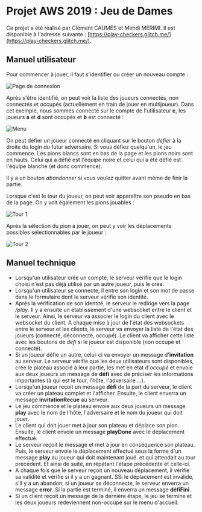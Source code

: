 Projet AWS 2019 : Jeu de Dames 
=================

Ce projet a été réalisé par Clément CAUMES et Mehdi MERIMI. Il est disponible à l'adresse suivante : [https://play-checkers.glitch.me/](https://play-checkers.glitch.me/).

Manuel utilisateur
------------

Pour commencer à jouer, il faut s'identifier ou créer un nouveau compte : 

![Page de connexion](https://cdn.glitch.com/c2e72f42-892d-412c-b0a7-e4afef051b24%2Fconnexion.PNG?1557929704633)

Après s'être identifié, on peut voir la liste des joueurs connectés, non connectés et occupés (actuellement
en train de jouer en multijoueur). Dans cet exemple, nous sommes connecté sur le compte de l'utilisateur **c**, les joueurs **a** et **d** sont occupés et **b** est connecté : 

![Menu](https://cdn.glitch.com/c2e72f42-892d-412c-b0a7-e4afef051b24%2Fmenu.PNG?1557929704772)

On peut défier un joueur connecté en cliquant sur le bouton *défier* à la droite du login du futur adversaire. Si vous défiez quelqu'un, le jeu commence. Les pions blancs sont en 
bas de la page et les pions noirs sont en hauts. Celui qui a défié est l'équipe noire et celui qui a été défié est l'équipe blanche (et donc commence).

Il y a un bouton *abandonner* si vous voulez quitter avant même de finir la partie. 

Lorsque c'est le tour du joueur, on peut voir apparaître son pseudo en bas de la page. On y voit également les pions jouables : 

![Tour 1](https://cdn.glitch.com/c2e72f42-892d-412c-b0a7-e4afef051b24%2Ftour1.PNG?1557929704972)

Après la sélection du pion à jouer, on peut y voir les déplacements possibles sélectionnables par le joueur : 

![Tour 2](https://cdn.glitch.com/c2e72f42-892d-412c-b0a7-e4afef051b24%2Ftour2.PNG?1557929705102)


Manuel technique
-------------------


- Lorsqu'un utilisateur crée un compte, le serveur vérifie que le login choisi n'est pas déjà utilisé par un autre joueur, puis le crée. 
- Lorsqu'un utilisateur se connecte, il entre son login et son mot de passe dans le formulaire dont le serveur vérifie son identité. 
- Après la vérification de son identité, le serveur le redirige vers la page */play*. Il y a ensuite un établissement d'une websocket entre le client et le serveur. 
Ainsi, le serveur va associer le login du client avec le websocket du client. A chaque mise à jour de l'état des websockets entre le serveur et les clients, le serveur va envoyer 
la liste de l'état des joueurs (connecté, déconnecté, occupé). Le client va afficher cette liste avec les boutons de *défi* si le joueur est disponible (non occupé et connecté). 
- Si un joueur défie un autre, celui-ci va envoyer un message d'**invitation** au serveur. Le serveur vérifie que les deux utilisateurs sont disponibles, crée le plateau associé à 
leur partie, les met en état d'*occupé* et envoie aux deux joueurs un message de **défi** avec de préciser les informations importantes (à qui est le tour, l'hôte, l'adversaire ...). 
- Lorsqu'un joueur reçoit un message **défi** de la part du serveur, le client va créer un plateau complet et l'afficher. Ensuite, le client enverra un message **invitationRecue** au serveur.
- Le jeu commence et le plateau envoie aux deux joueurs un message **play** avec le nom de l'hôte, l'adversaire et le nom du joueur qui doit jouer. 
- Le client qui doit jouer met à jour son plateau et déplace son pion. Ensuite, le client envoie un message **playDone** avec le déplacement effectué. 
- Le serveur reçoit le message et met à jour en conséquence son plateau. Puis, le serveur envoie le déplacement effectué sous la forme d'un message **play** 
au joueur qui doit maintenant joué.
et qui attendait au tour précédent. Et ainsi de suite, en répétant l'étape précédente et celle-ci. 
- A chaque fois que le serveur reçoit un nouveau déplacement, il vérifie sa validité et vérifie si il y a un gagnant. SSi le déplacement est invalide, s'il y a un abandon, si un joueur 
se déconnecte, le serveur enverra un message **error**. Si la partie est terminé, il enverra un message **défiFini**. 
- Si un client reçoit un message de la dernière étape, le jeu se termine et les deux joueurs redeviennent non-occupé sur le menu d'accueil.
